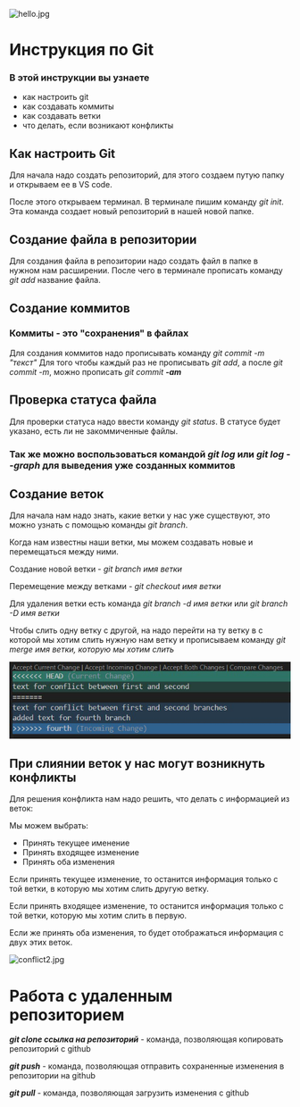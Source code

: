 ![hello.jpg](hello.jpg)
# Инструкция по Git
### В этой инструкции вы узнаете
* как настроить git
* как создавать коммиты
* как создавать ветки
* что делать, если возникают конфликты

## Как настроить Git

Для начала надо создать репозиторий,
для этого создаем путую папку и открываем ее в VS code.

После этого открываем терминал.
В терминале пишим команду *git init*.
Эта команда создает новый репозиторий в нашей новой папке.
## Создание файла в репозитории
Для создания файла в репозитории надо создать файл в папке в нужном нам расширении. После чего в терминале прописать команду *git add* название файла.

## Создание коммитов
### Коммиты - это "сохранения" в файлах
Для создания коммитов надо прописывать команду *git commit -m "текст"*
Для того чтобы каждый раз не прописывать *git add*, а после *git commit -m*, можно прописать *git commit **-am***

## Проверка статуса файла
Для проверки статуса надо ввести команду *git status*.
В статусе будет указано, есть ли не закоммиченные файлы.

### Так же можно воспользоваться командой *git log* или *git log --graph* для выведения уже созданных коммитов
## Создание веток
Для начала нам надо знать, какие ветки у нас уже существуют, это можно узнать с помощью команды *git branch*.

Когда нам известны наши ветки, мы можем создавать новые и перемещаться между ними.

Создание новой ветки - *git branch имя ветки*

Перемещение между ветками - *git checkout имя ветки*

Для удаления ветки есть команда *git branch -d имя ветки* или *git branch -D имя ветки*

Чтобы слить одну ветку с другой, на надо перейти на ту ветку в с которой мы хотим слить нужную нам ветку и прописываем команду *git merge имя ветки, которую мы хотим слить*

![conflict.jpg](conflict.jpg)
## При слиянии веток у нас могут возникнуть конфликты
Для решения конфликта нам надо решить, что делать с информацией из веток:

Мы можем выбрать:
* Принять текущее именение
* Принять входящее изменение
* Принять оба изменения

Если принять текущее изменение, то останится информация только с той ветки, в которую мы хотим слить другую ветку.

Если принять входящее изменение, то останится информация только с той ветки, которую мы хотим слить в первую.

Если же принять оба изменения, то будет отображаться информация с двух этих веток.


![conflict2.jpg](conflict2.jpg)

# Работа с удаленным репозиторием

***git clone ссылка на репозиторий*** - команда, позволяющая копировать репозиторий с github

***git push*** - команда, позволяющая отправить сохраненные изменения в репозитории на github

***git pull*** - команда, позволяющая загрузить изменения с github
